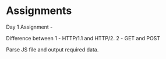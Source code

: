 # Assignments
Day 1 Assignment - 

Difference between 
1 - HTTP/1.1 and HTTP/2.
2 - GET and POST

Parse JS file and output required data.
